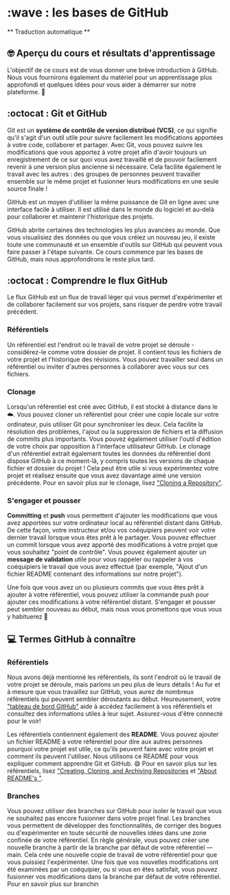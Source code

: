 # :wave : les bases de GitHub

** Traduction automatique **

## 🤓 Aperçu du cours et résultats d'apprentissage

L'objectif de ce cours est de vous donner une brève introduction à GitHub. Nous vous fournirons également du matériel pour un apprentissage plus approfondi et quelques idées pour vous aider à démarrer sur notre plateforme. 🚀

## :octocat : Git et GitHub

Git est un **système de contrôle de version distribué (VCS)**, ce qui signifie qu'il s'agit d'un outil utile pour suivre facilement les modifications apportées à votre code, collaborer et partager. Avec Git, vous pouvez suivre les modifications que vous apportez à votre projet afin d'avoir toujours un enregistrement de ce sur quoi vous avez travaillé et de pouvoir facilement revenir à une version plus ancienne si nécessaire. Cela facilite également le travail avec les autres : des groupes de personnes peuvent travailler ensemble sur le même projet et fusionner leurs modifications en une seule source finale !

GitHub est un moyen d'utiliser la même puissance de Git en ligne avec une interface facile à utiliser. Il est utilisé dans le monde du logiciel et au-delà pour collaborer et maintenir l'historique des projets.

GitHub abrite certaines des technologies les plus avancées au monde. Que vous visualisiez des données ou que vous créiez un nouveau jeu, il existe toute une communauté et un ensemble d'outils sur GitHub qui peuvent vous faire passer à l'étape suivante. Ce cours commence par les bases de GitHub, mais nous approfondirons le reste plus tard.

## :octocat : Comprendre le flux GitHub

Le flux GitHub est un flux de travail léger qui vous permet d'expérimenter et de collaborer facilement sur vos projets, sans risquer de perdre votre travail précédent.

### Référentiels

Un référentiel est l'endroit où le travail de votre projet se déroule - considérez-le comme votre dossier de projet. Il contient tous les fichiers de votre projet et l'historique des révisions. Vous pouvez travailler seul dans un référentiel ou inviter d'autres personnes à collaborer avec vous sur ces fichiers.

### Clonage

Lorsqu'un référentiel est créé avec GitHub, il est stocké à distance dans le ☁️. Vous pouvez cloner un référentiel pour créer une copie locale sur votre ordinateur, puis utiliser Git pour synchroniser les deux. Cela facilite la résolution des problèmes, l'ajout ou la suppression de fichiers et la diffusion de commits plus importants. Vous pouvez également utiliser l'outil d'édition de votre choix par opposition à l'interface utilisateur GitHub. Le clonage d'un référentiel extrait également toutes les données du référentiel dont dispose GitHub à ce moment-là, y compris toutes les versions de chaque fichier et dossier du projet ! Cela peut être utile si vous expérimentez votre projet et réalisez ensuite que vous avez davantage aimé une version précédente.
Pour en savoir plus sur le clonage, lisez ["Cloning a Repository"](https://docs.github.com/en/github/creating-cloning-and-archiving-repositories/cloning-a-repository).

### S'engager et pousser
**Committing** et **push** vous permettent d'ajouter les modifications que vous avez apportées sur votre ordinateur local au référentiel distant dans GitHub. De cette façon, votre instructeur et/ou vos coéquipiers peuvent voir votre dernier travail lorsque vous êtes prêt à le partager. Vous pouvez effectuer un commit lorsque vous avez apporté des modifications à votre projet que vous souhaitez "point de contrôle". Vous pouvez également ajouter un **message de validation** utile pour vous rappeler ou rappeler à vos coéquipiers le travail que vous avez effectué (par exemple, "Ajout d'un fichier README contenant des informations sur notre projet").

Une fois que vous avez un ou plusieurs commits que vous êtes prêt à ajouter à votre référentiel, vous pouvez utiliser la commande push pour ajouter ces modifications à votre référentiel distant. S'engager et pousser peut sembler nouveau au début, mais nous vous promettons que vous vous y habituerez 🙂

## 💻 Termes GitHub à connaître

### Référentiels
Nous avons déjà mentionné les référentiels, ils sont l'endroit où le travail de votre projet se déroule, mais parlons un peu plus de leurs détails ! Au fur et à mesure que vous travaillez sur GitHub, vous aurez de nombreux référentiels qui peuvent sembler déroutants au début. Heureusement, votre ["tableau de bord GitHub"](https://docs.github.com/en/github/setting-up-and-managing-your-github-user-account/about-your-personal-dashboard) aide à accédez facilement à vos référentiels et consultez des informations utiles à leur sujet. Assurez-vous d'être connecté pour le voir!

Les référentiels contiennent également des **README**. Vous pouvez ajouter un fichier README à votre référentiel pour dire aux autres personnes pourquoi votre projet est utile, ce qu'ils peuvent faire avec votre projet et comment ils peuvent l'utiliser. Nous utilisons ce README pour vous expliquer comment apprendre Git et GitHub. 😄
Pour en savoir plus sur les référentiels, lisez ["Creating, Cloning, and Archiving Repositories](https://docs.github.com/en/github/creating-cloning-and-archiving-repositories/about-repositories) et ["About README's "](https://docs.github.com/en/github/creating-cloning-and-archiving-repositories/about-readmes).

### Branches
Vous pouvez utiliser des branches sur GitHub pour isoler le travail que vous ne souhaitez pas encore fusionner dans votre projet final. Les branches vous permettent de développer des fonctionnalités, de corriger des bogues ou d'expérimenter en toute sécurité de nouvelles idées dans une zone confinée de votre référentiel. En règle générale, vous pouvez créer une nouvelle branche à partir de la branche par défaut de votre référentiel — main. Cela crée une nouvelle copie de travail de votre référentiel pour que vous puissiez l'expérimenter. Une fois que vos nouvelles modifications ont été examinées par un coéquipier, ou si vous en êtes satisfait, vous pouvez fusionner vos modifications dans la branche par défaut de votre référentiel.
Pour en savoir plus sur branchin
